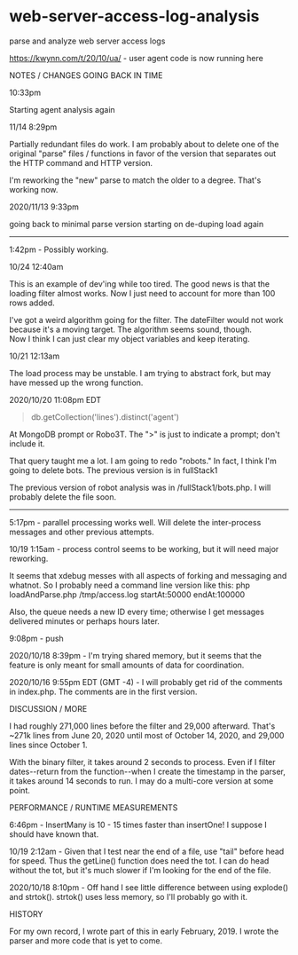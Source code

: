 # web-server-access-log-analysis
parse and analyze web server access logs

https://kwynn.com/t/20/10/ua/  - user agent code is now running here


NOTES / CHANGES GOING BACK IN TIME


10:33pm

Starting agent analysis again


11/14 8:29pm

Partially redundant files do work.  I am probably about to delete one of the original "parse" files / functions in favor of the version that separates out 
the HTTP command and HTTP version.

I'm reworking the "new" parse to match the older to a degree.  That's working now.


2020/11/13 9:33pm

going back to minimal parse version
starting on de-duping load again


****************

1:42pm - Possibly working.  


10/24 12:40am

This is an example of dev'ing while too tired.  The good news is that the loading filter almost works.  Now I just need to account for more than 100 
rows added.  

I've got a weird algorithm going for the filter.  The dateFilter would not work because it's a moving target.  The algorithm seems sound, though.  
Now I think I can just clear my object variables and keep iterating.


10/21 12:13am

The load process may be unstable.  I am trying to abstract fork, but may have messed up the wrong function.


2020/10/20  11:08pm EDT

> db.getCollection('lines').distinct('agent')

At MongoDB prompt or Robo3T.  The ">" is just to indicate a prompt; don't include it.

That query taught me a lot.  I am going to redo "robots."  In fact, I think I'm going to delete bots.  The previous version is in fullStack1

The previous version of robot analysis was in /fullStack1/bots.php.  I will probably delete the file soon.
***************

5:17pm - parallel processing works well.  Will delete the inter-process messages and other previous attempts.

10/19 1:15am - process control seems to be working, but it will need major reworking.

It seems that xdebug messes with all aspects of forking and messaging and whatnot.  So I probably need a command line version like this:
   php loadAndParse.php /tmp/access.log startAt:50000 endAt:100000

Also, the queue needs a new ID every time; otherwise I get messages delivered minutes or perhaps hours later.

9:08pm - push

2020/10/18 8:39pm - I'm trying shared memory, but it seems that the feature is only meant for small amounts of data for coordination.  


2020/10/16 9:55pm EDT (GMT -4) - I will probably get rid of the comments in index.php.  The comments are in the first version.  

DISCUSSION / MORE

I had roughly 271,000 lines before the filter and 29,000 afterward. That's ~271k lines from June 20, 2020 until most of October 14, 2020, and 
29,000 lines since October 1.

With the binary filter, it takes around 2 seconds to process.  Even if I filter dates--return from the function--when I create the timestamp in the parser, it 
takes around 14 seconds to run.  I may do a multi-core version at some point.


PERFORMANCE / RUNTIME MEASUREMENTS

6:46pm - InsertMany is 10 - 15 times faster than insertOne!  I suppose I should have known that.

10/19 2:12am - Given that I test near the end of a file, use "tail" before head for speed.  Thus the getLine() function does need the tot.  I can do head 
    without the tot, but it's much slower if I'm looking for the end of the file.

2020/10/18 8:10pm - Off hand I see little difference between using explode() and strtok().  strtok() uses less memory, so I'll probably go with it.


HISTORY

For my own record, I wrote part of this in early February, 2019.  I wrote the parser and more code that is yet to come.

